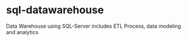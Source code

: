 # sql-datawarehouse
Data Warehouse using SQL-Server includes ETL Process, data modeling and analytics
